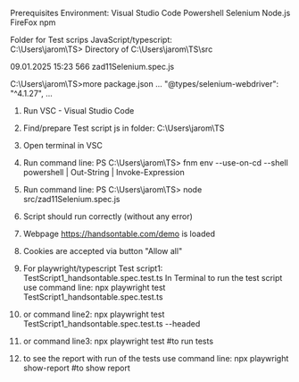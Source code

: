 Prerequisites Environment:
Visual Studio Code
Powershell
Selenium
Node.js
FireFox
npm

Folder for Test scrips JavaScript/typescript:  
C:\Users\jarom\TS>
 Directory of C:\Users\jarom\TS\src

09.01.2025  15:23               566 zad11Selenium.spec.js

C:\Users\jarom\TS>more package.json
...
   "@types/selenium-webdriver": "^4.1.27",
...

1) Run VSC - Visual Studio Code
2) Find/prepare Test script js in folder: C:\Users\jarom\TS
3) Open terminal in VSC
4) Run command line:
PS C:\Users\jarom\TS> fnm env --use-on-cd --shell powershell | Out-String | Invoke-Expression

5) Run command line:
PS C:\Users\jarom\TS> node src/zad11Selenium.spec.js

6) Script should run correctly (without any error)
7) Webpage https://handsontable.com/demo is loaded
8) Cookies are accepted via button "Allow all"


9) For playwright/typescript Test script1:  TestScript1_handsontable.spec.test.ts
In Terminal to run the test script use command line: 
    npx playwright test TestScript1_handsontable.spec.test.ts
10) or command line2: 
    npx playwright test TestScript1_handsontable.spec.test.ts --headed
11) or command line3:
    npx playwright test #to run tests
12) to see the report with run of the tests use command line:
    npx playwright show-report #to show report

